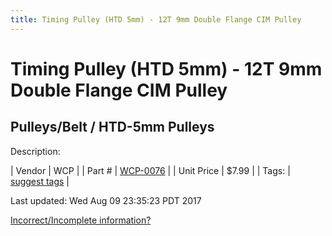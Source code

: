 ```yaml
---
title: Timing Pulley (HTD 5mm) - 12T 9mm Double Flange CIM Pulley
---
```


# Timing Pulley (HTD 5mm) - 12T 9mm Double Flange CIM Pulley
## Pulleys/Belt / HTD-5mm Pulleys
Description: 	 

| Vendor | WCP | 
| Part # | [WCP-0076](http://www.wcproducts.net/WCP-0076) | 
| Unit Price | $7.99 | 
| Tags: | [suggest tags](https://docs.google.com/forms/d/e/1FAIpQLSeWyY8v3RgOty-MyWmh9U0iivNYN_molChYyS-0U-o-kOAv_g/viewform) | 

Last updated: Wed Aug 09 23:35:23 PDT 2017

 [Incorrect/Incomplete information?](https://docs.google.com/forms/d/e/1FAIpQLSeWyY8v3RgOty-MyWmh9U0iivNYN_molChYyS-0U-o-kOAv_g/viewform)